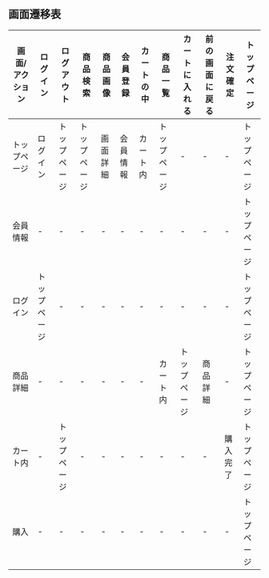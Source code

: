 ## 画面遷移表
|画面/アクション|ログイン|ログアウト|商品検索|商品画像|会員登録|カートの中|商品一覧|カートに入れる|前の画面に戻る|注文確定|トップページ|
|---------------|--------|---------|--------|--------|-------|----------|--------|--------------|-------------|--------|------------|
|トップページ|ログイン|トップページ|トップページ|画面詳細|会員情報|カート内|トップページ|-|-|-|トップページ|
|会員情報|-|-|-|-|-|-|-|-|-|-|トップページ|
|ログイン|トップページ|-|-|-|-|-|-|-|-|-|トップページ|
|商品詳細|-|-|-|-|-|-|カート内|トップページ|商品詳細|-|トップページ|
|カート内|-|トップページ|-|-|-|-|-|-|-|購入完了|トップページ|
|購入|-|-|-|-|-|-|-|-|-|-|トップページ|
